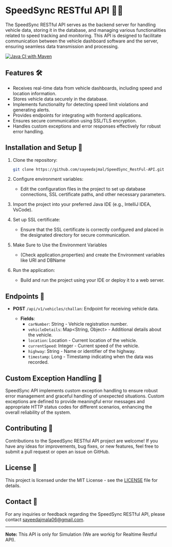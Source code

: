# SpeedSync RESTful API 🚗💨

The SpeedSync RESTful API serves as the backend server for handling vehicle data, storing it in the database, and managing various functionalities related to speed tracking and monitoring. This API is designed to facilitate communication between the vehicle dashboard software and the server, ensuring seamless data transmission and processing.

[![Java CI with Maven](https://github.com/sayeedajmal/SpeedSync_RestFul-API/actions/workflows/maven.yml/badge.svg)](https://github.com/sayeedajmal/SpeedSync_RestFul-API/actions/workflows/maven.yml)

## Features 🛠️

- Receives real-time data from vehicle dashboards, including speed and location information.
- Stores vehicle data securely in the database.
- Implements functionality for detecting speed limit violations and generating alerts.
- Provides endpoints for integrating with frontend applications.
- Ensures secure communication using SSL/TLS encryption.
- Handles custom exceptions and error responses effectively for robust error handling.

## Installation and Setup 🚀

1. Clone the repository:

   ```bash
   git clone https://github.com/sayeedajmal/SpeedSync_RestFul-API.git
   ```

2. Configure environment variables:

   - Edit the configuration files in the project to set up database connections, SSL certificate paths, and other necessary parameters.

3. Import the project into your preferred Java IDE (e.g., IntelliJ IDEA, VsCode).

4. Set up SSL certificate:

   - Ensure that the SSL certificate is correctly configured and placed in the designated directory for secure communication.

5. Make Sure to Use the Environment Variables

   - (Check application.properties) and create the Environment variables like URI and DBName

6. Run the application:

   - Build and run the project using your IDE or deploy it to a web server.

## Endpoints 📡

- **POST** `/api/v1/vehicles/challan`: Endpoint for receiving vehicle data.

  - **Fields**:
    - `carNumber`: String - Vehicle registration number.
    - `vehicleDetails`: Map<String, Object> - Additional details about the vehicle.
    - `location`: Location - Current location of the vehicle.
    - `currentSpeed`: Integer - Current speed of the vehicle.
    - `highway`: String - Name or identifier of the highway.
    - `timestamp`: Long - Timestamp indicating when the data was recorded.

## Custom Exception Handling 🚨

SpeedSync API implements custom exception handling to ensure robust error management and graceful handling of unexpected situations. Custom exceptions are defined to provide meaningful error messages and appropriate HTTP status codes for different scenarios, enhancing the overall reliability of the system.

## Contributing 🤝

Contributions to the SpeedSync RESTful API project are welcome! If you have any ideas for improvements, bug fixes, or new features, feel free to submit a pull request or open an issue on GitHub.

## License 📝

This project is licensed under the MIT License - see the [LICENSE](LICENSE) file for details.

## Contact 📧

For any inquiries or feedback regarding the SpeedSync RESTful API, please contact [sayeedajmala06@gmail.com](mailto:sayeedajmala06@gmail.com).

---

**Note:** This API is only for Simulation (We are workig for Realtime Restful API).
